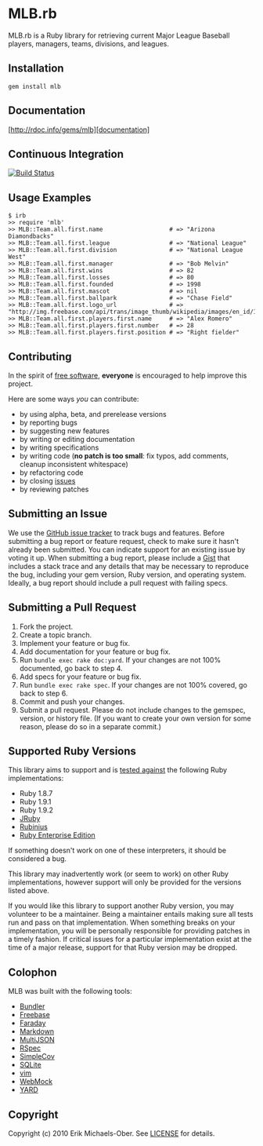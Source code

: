 # MLB.rb
MLB.rb is a Ruby library for retrieving current Major League Baseball players, managers, teams, divisions, and leagues.

## <a name="installation"></a>Installation
    gem install mlb

## <a name="documentation"></a>Documentation
[http://rdoc.info/gems/mlb][documentation]

[documentation]: http://rdoc.info/gems/mlb

## <a name="ci"></a>Continuous Integration
[![Build Status](https://secure.travis-ci.org/sferik/mlb.png)][ci]

[ci]: http://travis-ci.org/sferik/mlb

## <a name="examples"></a>Usage Examples
    $ irb
    >> require 'mlb'
    >> MLB::Team.all.first.name                   # => "Arizona Diamondbacks"
    >> MLB::Team.all.first.league                 # => "National League"
    >> MLB::Team.all.first.division               # => "National League West"
    >> MLB::Team.all.first.manager                # => "Bob Melvin"
    >> MLB::Team.all.first.wins                   # => 82
    >> MLB::Team.all.first.losses                 # => 80
    >> MLB::Team.all.first.founded                # => 1998
    >> MLB::Team.all.first.mascot                 # => nil
    >> MLB::Team.all.first.ballpark               # => "Chase Field"
    >> MLB::Team.all.first.logo_url               # => "http://img.freebase.com/api/trans/image_thumb/wikipedia/images/en_id/13104064"
    >> MLB::Team.all.first.players.first.name     # => "Alex Romero"
    >> MLB::Team.all.first.players.first.number   # => 28
    >> MLB::Team.all.first.players.first.position # => "Right fielder"

## <a name="contributing"></a>Contributing
In the spirit of [free software][free-sw], **everyone** is encouraged to help
improve this project.

[free-sw]: http://www.fsf.org/licensing/essays/free-sw.html

Here are some ways *you* can contribute:

* by using alpha, beta, and prerelease versions
* by reporting bugs
* by suggesting new features
* by writing or editing documentation
* by writing specifications
* by writing code (**no patch is too small**: fix typos, add comments, cleanup
  inconsistent whitespace)
* by refactoring code
* by closing [issues][]
* by reviewing patches

[issues]: https://github.com/sferik/mlb/issues

## <a name="issues"></a>Submitting an Issue
We use the [GitHub issue tracker][issues] to track bugs and features. Before
submitting a bug report or feature request, check to make sure it hasn't
already been submitted. You can indicate support for an existing issue by
voting it up. When submitting a bug report, please include a [Gist][] that
includes a stack trace and any details that may be necessary to reproduce the
bug, including your gem version, Ruby version, and operating system. Ideally, a
bug report should include a pull request with failing specs.

[gist]: https://gist.github.com/

## <a name="pulls"></a>Submitting a Pull Request
1. Fork the project.
2. Create a topic branch.
3. Implement your feature or bug fix.
4. Add documentation for your feature or bug fix.
5. Run `bundle exec rake doc:yard`. If your changes are not 100% documented, go
   back to step 4.
6. Add specs for your feature or bug fix.
7. Run `bundle exec rake spec`. If your changes are not 100% covered, go back
   to step 6.
8. Commit and push your changes.
9. Submit a pull request. Please do not include changes to the gemspec,
   version, or history file. (If you want to create your own version for some
   reason, please do so in a separate commit.)

## <a name="versions"></a>Supported Ruby Versions
This library aims to support and is [tested against][ci] the following Ruby
implementations:

* Ruby 1.8.7
* Ruby 1.9.1
* Ruby 1.9.2
* [JRuby][]
* [Rubinius][]
* [Ruby Enterprise Edition][ree]

[jruby]: http://www.jruby.org/
[rubinius]: http://rubini.us/
[ree]: http://www.rubyenterpriseedition.com/

If something doesn't work on one of these interpreters, it should be considered
a bug.

This library may inadvertently work (or seem to work) on other Ruby
implementations, however support will only be provided for the versions listed
above.

If you would like this library to support another Ruby version, you may
volunteer to be a maintainer. Being a maintainer entails making sure all tests
run and pass on that implementation. When something breaks on your
implementation, you will be personally responsible for providing patches in a
timely fashion. If critical issues for a particular implementation exist at the
time of a major release, support for that Ruby version may be dropped.

## <a name="colophon"></a>Colophon
MLB was built with the following tools:

* [Bundler][]
* [Freebase][]
* [Faraday][]
* [Markdown][]
* [MultiJSON][]
* [RSpec][]
* [SimpleCov][]
* [SQLite][]
* [vim][]
* [WebMock][]
* [YARD][]

[bundler]: http://gembundler.com/
[freebase]: http://www.freebase.com/
[faraday]: https://github.com/technoweenie/faraday
[markdown]: http://daringfireball.net/projects/markdown/
[multijson]: https://github.com/intridea/multi_json
[rspec]: http://relishapp.com/rspec/
[simplecov]: https://github.com/colszowka/simplecov
[sqlite]: http://www.sqlite.org/
[vim]: http://www.vim.org/
[webmock]: https://github.com/bblimke/webmock
[yard]: http://yardoc.org/

## <a name="copyright"></a>Copyright
Copyright (c) 2010 Erik Michaels-Ober. See [LICENSE][] for details.

[license]: https://github.com/sferik/mlb/blob/master/LICENSE.md
